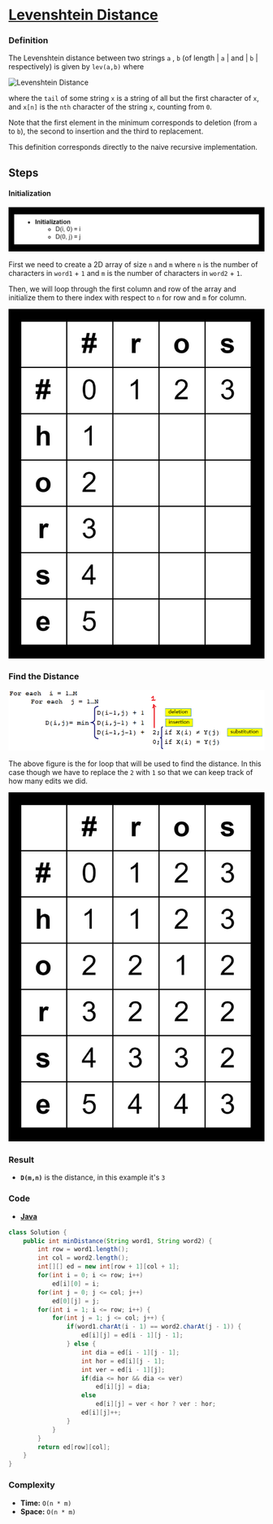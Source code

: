 # [Levenshtein Distance]('https://web.stanford.edu/class/cs124/lec/med.pdf')

### Definition

The Levenshtein distance between two strings `a` , `b` (of length | `a` | and | `b` | respectively) is given by `lev(a,b)` where

<img src="https://wikimedia.org/api/rest_v1/media/math/render/svg/70962a722b0b682e398f0ee77d60c714a441c54e" widt="100%" alt="Levenshtein Distance" />

where the `tail` of some string `x` is a string of all but the first character of `x`, and `x[n]` is the `nth` character of the string `x`, counting from `0`.

Note that the first element in the minimum corresponds to deletion (from `a` to `b`), the second to insertion and the third to replacement.

This definition corresponds directly to the naive recursive implementation.

## Steps

#### Initialization

![initilization](./images/intialization.png)

First we need to create a 2D array of size `n` and `m` where `n` is the number of characters in `word1` + `1` and `m` is the number of characters in `word2` + `1`.

Then, we will loop through the first column and row of the array and initialize them to there index with respect to `n` for row and `m` for column.

![initilization-table](./images/intialization-table.png)

### Find the Distance

![finding-distance](./images/finding-distance.png)

The above figure is the for loop that will be used to find the distance. In this case though we have to replace the `2` with `1` so that we can keep track of how many edits we did.

![finding-distance-table](./images/finding-distance-table.png)

### Result

- **`D(m,n)`** is the distance, in this example it's `3`

### Code

- **[Java]('./Solutions/Solution.java')**

```java
class Solution {
    public int minDistance(String word1, String word2) {
        int row = word1.length();
        int col = word2.length();
        int[][] ed = new int[row + 1][col + 1];
        for(int i = 0; i <= row; i++)
            ed[i][0] = i;
        for(int j = 0; j <= col; j++)
            ed[0][j] = j;
        for(int i = 1; i <= row; i++) {
            for(int j = 1; j <= col; j++) {
                if(word1.charAt(i - 1) == word2.charAt(j - 1)) {
                    ed[i][j] = ed[i - 1][j - 1];
                } else {
                    int dia = ed[i - 1][j - 1];
                    int hor = ed[i][j - 1];
                    int ver = ed[i - 1][j];
                    if(dia <= hor && dia <= ver)
                        ed[i][j] = dia;
                    else
                        ed[i][j] = ver < hor ? ver : hor;
                    ed[i][j]++;
                }
            }
        }
        return ed[row][col];
    }
}
```

### Complexity

- **Time:** `O(n * m)`
- **Space:** `O(n * m)`
